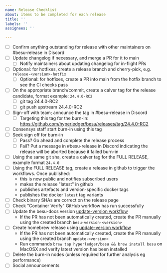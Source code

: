 ```yaml
---
name: Release Checklist
about: items to be completed for each release
title: ''
labels: ''
assignees: ''

---
```


- [ ] Confirm anything outstanding for release with other maintainers on #besu-release in Discord
- [ ] Update changelog if necessary, and merge a PR for it to main
  - [ ] Notify maintainers about updating changelog for in-flight PRs 
- [ ] Optional: for hotfixes, create a release branch and cherry-pick, e.g. `release-<version>-hotfix`
  - [ ] Optional: for hotfixes, create a PR into main from the hotfix branch to see the CI checks pass
- [ ] On the appropriate branch/commit, create a calver tag for the release candidate, format example: `24.4.0-RC2`
  - [ ] git tag 24.4.0-RC2
  - [ ] git push upstream 24.4.0-RC2
- [ ] Sign-off with team; announce the tag in #besu-release in Discord
  - [ ] Targeting this tag for the burn-in: https://github.com/hyperledger/besu/releases/tag/24.4.0-RC2
- [ ] Consensys staff start burn-in using this tag
- [ ] Seek sign off for burn-in
  - [ ] Pass? Go ahead and complete the release process
  - [ ] Fail? Put a message in #besu-release in Discord indicating the release will be aborted because it failed burn-in 
- [ ] Using the same git sha, create a calver tag for the FULL RELEASE, example format `24.4.0`
- [ ] Using the FULL RELEASE tag, create a release in github to trigger the workflows. Once published:
    - this is now public and notifies subscribed users
    - makes the release "latest" in github
    - publishes artefacts and version-specific docker tags
    - publishes the docker `latest` tag variants
- [ ] Check binary SHAs are correct on the release page
- [ ] Check "Container Verify" GitHub workflow has run successfully
- [ ] Update the besu-docs version [update-version workflow](https://github.com/hyperledger/besu-docs/actions/workflows/update-version.yml)
  - If the PR has not been automatically created, create the PR manually using the created branch `besu-version-<version>`
- [ ] Create homebrew release using [update-version workflow](https://github.com/hyperledger/homebrew-besu/actions/workflows/update-version.yml)
  - If the PR has not been automatically created, create the PR manually using the created branch `update-<version>`
  - Run commands `brew tap hyperledger/besu && brew install besu` on MacOSX and verify latest version has been installed
- [ ] Delete the burn-in nodes (unless required for further analysis eg performance)
- [ ] Social announcements
